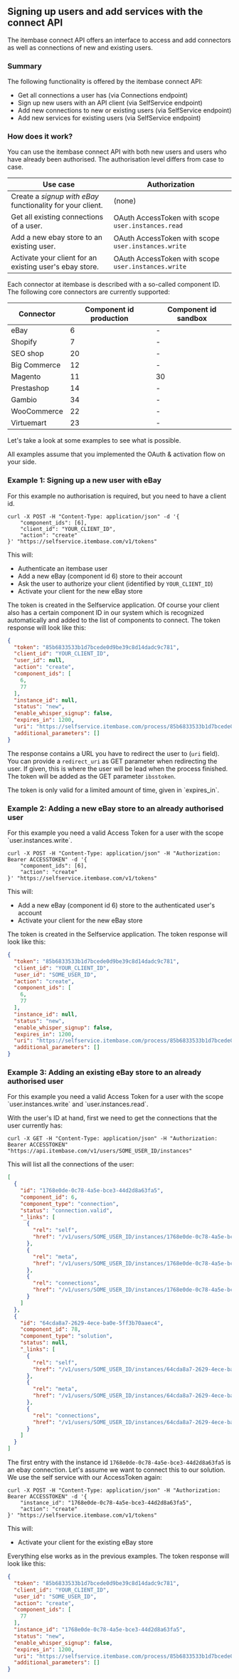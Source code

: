 ## Signing up users and add services with the connect API

The itembase connect API offers an interface to access and add connectors as well as connections of new and existing users.

### Summary

The following functionality is offered by the itembase connect API:

- Get all connections a user has (via Connections endpoint)
- Sign up new users with an API client (via SelfService endpoint)
- Add new connections to new or existing users (via SelfService endpoint)
- Add new services for existing users (via SelfService endpoint)

### How does it work?

You can use the itembase connect API with both new users and users who have already been authorised. The authorisation level differs from case to case.

|Use case|Authorization|
|---|---|
|Create a *signup with eBay* functionality for your client.|(none)|
|Get all existing connections of a user.|OAuth AccessToken with scope `user.instances.read`|
|Add a new ebay store to an existing user.|OAuth AccessToken with scope `user.instances.write`|
|Activate your client for an existing user's ebay store.|OAuth AccessToken with scope `user.instances.write`|

Each connector at itembase is described with a so-called component ID. The following core connectors are currently supported:

|Connector|Component id production|Component id sandbox|
|---|---|---|
|eBay|6|-|
|Shopify|7|-|
|SEO shop|20|-|
|Big Commerce|12|-|
|Magento|11|30|
|Prestashop|14|-|
|Gambio|34|-|
|WooCommerce|22|-|
|Virtuemart|23|-|

Let's take a look at some examples to see what is possible.

<aside class="warning">All examples assume that you implemented the OAuth & activation flow on your side.</aside>

### Example 1: Signing up a new user with eBay

<aside class="success">For this example no authorisation is required, but you need to have a client id.</aside>

```shell
curl -X POST -H "Content-Type: application/json" -d '{
    "component_ids": [6],
    "client_id": "YOUR_CLIENT_ID",
    "action": "create"
}' "https://selfservice.itembase.com/v1/tokens"
```
This will:

* Authenticate an itembase user
* Add a new eBay (component id 6) store to their account
* Ask the user to authorize your client (identified by `YOUR_CLIENT_ID`)
* Activate your client for the new eBay store

The token is created in the Selfservice application. Of course your client also has a certain component ID in our system which is recognized automatically and added to the list of components to connect. The token response will look like this: 

```json
{
  "token": "85b6833533b1d7bcede0d9be39c8d14dadc9c781",
  "client_id": "YOUR_CLIENT_ID",
  "user_id": null,
  "action": "create",
  "component_ids": [
    6,
    77
  ],
  "instance_id": null,
  "status": "new",
  "enable_whisper_signup": false,
  "expires_in": 1200,
  "uri": "https://selfservice.itembase.com/process/85b6833533b1d7bcede0d9be39c8d14dadc9c781",
  "additional_parameters": []
}
```

The response contains a URL you have to redirect the user to (`uri` field). You can provide a `redirect_uri` as GET parameter when redirecting the user. If given, this is where the user will be lead when the process finished. The token will be added as the GET parameter `ibsstoken`.

<aside class="warning">The token is only valid for a limited amount of time, given in `expires_in`.</aside> 

### Example 2: Adding a new eBay store to an already authorised user

<aside class="warning">For this example you need a valid Access Token for a user with the scope `user.instances.write`.</aside>

```shell
curl -X POST -H "Content-Type: application/json" -H "Authorization: Bearer ACCESSTOKEN" -d '{
    "component_ids": [6],
    "action": "create"
}' "https://selfservice.itembase.com/v1/tokens"
```

This will:

* Add a new eBay (component id 6) store to the authenticated user's account
* Activate your client for the new eBay store

The token is created in the Selfservice application. The token response will look like this: 

```json
{
  "token": "85b6833533b1d7bcede0d9be39c8d14dadc9c781",
  "client_id": "YOUR_CLIENT_ID",
  "user_id": "SOME_USER_ID",
  "action": "create",
  "component_ids": [
    6,
    77
  ],
  "instance_id": null,
  "status": "new",
  "enable_whisper_signup": false,
  "expires_in": 1200,
  "uri": "https://selfservice.itembase.com/process/85b6833533b1d7bcede0d9be39c8d14dadc9c781",
  "additional_parameters": []
}
```

### Example 3: Adding an existing eBay store to an already authorised user

<aside class="warning">For this example you need a valid Access Token for a user with the scope `user.instances.write` and `user.instances.read`.</aside>

With the user's ID at hand, first we need to get the connections that the user currently has:

```shell
curl -X GET -H "Content-Type: application/json" -H "Authorization: Bearer ACCESSTOKEN" "https://api.itembase.com/v1/users/SOME_USER_ID/instances"
```

This will list all the connections of the user:

```json
[
  {
    "id": "1768e0de-0c78-4a5e-bce3-44d2d8a63fa5",
    "component_id": 6,
    "component_type": "connection",
    "status": "connection.valid",
    "_links": [
      {
        "rel": "self",
        "href": "/v1/users/SOME_USER_ID/instances/1768e0de-0c78-4a5e-bce3-44d2d8a63fa5"
      },
      {
        "rel": "meta",
        "href": "/v1/users/SOME_USER_ID/instances/1768e0de-0c78-4a5e-bce3-44d2d8a63fa5/meta"
      },
      {
        "rel": "connections",
        "href": "/v1/users/SOME_USER_ID/instances/1768e0de-0c78-4a5e-bce3-44d2d8a63fa5/connections"
      }
    ]
  },
  {
    "id": "64cda8a7-2629-4ece-ba0e-5ff3b70aaec4",
    "component_id": 78,
    "component_type": "solution",
    "status": null,
    "_links": [
      {
        "rel": "self",
        "href": "/v1/users/SOME_USER_ID/instances/64cda8a7-2629-4ece-ba0e-5ff3b70aaec4"
      },
      {
        "rel": "meta",
        "href": "/v1/users/SOME_USER_ID/instances/64cda8a7-2629-4ece-ba0e-5ff3b70aaec4/meta"
      },
      {
        "rel": "connections",
        "href": "/v1/users/SOME_USER_ID/instances/64cda8a7-2629-4ece-ba0e-5ff3b70aaec4/connections"
      }
    ]
  }
]
```

The first entry with the instance id `1768e0de-0c78-4a5e-bce3-44d2d8a63fa5` is an ebay connection. Let's assume we want to connect this to our solution. We use the self service with our AccessToken again:

```shell
curl -X POST -H "Content-Type: application/json" -H "Authorization: Bearer ACCESSTOKEN" -d '{
    "instance_id": "1768e0de-0c78-4a5e-bce3-44d2d8a63fa5",
    "action": "create"
}' "https://selfservice.itembase.com/v1/tokens"
```

This will:

* Activate your client for the existing eBay store

Everything else works as in the previous examples. The token response will look like this: 

```json
{
  "token": "85b6833533b1d7bcede0d9be39c8d14dadc9c781",
  "client_id": "YOUR_CLIENT_ID",
  "user_id": "SOME_USER_ID",
  "action": "create",
  "component_ids": [
    77
  ],
  "instance_id": "1768e0de-0c78-4a5e-bce3-44d2d8a63fa5",
  "status": "new",
  "enable_whisper_signup": false,
  "expires_in": 1200,
  "uri": "https://selfservice.itembase.com/process/85b6833533b1d7bcede0d9be39c8d14dadc9c781",
  "additional_parameters": []
}
```